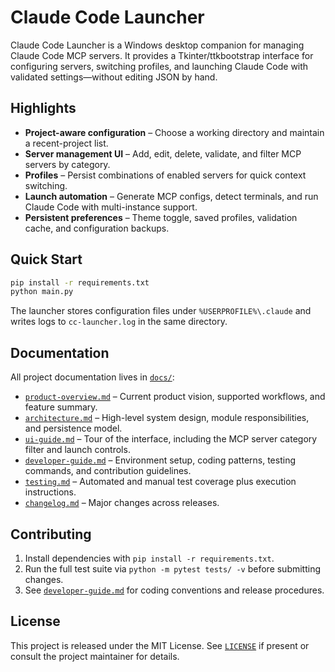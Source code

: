 # Claude Code Launcher

Claude Code Launcher is a Windows desktop companion for managing Claude Code MCP servers. It provides a Tkinter/ttkbootstrap interface for configuring servers, switching profiles, and launching Claude Code with validated settings—without editing JSON by hand.

## Highlights
- **Project-aware configuration** – Choose a working directory and maintain a recent-project list.
- **Server management UI** – Add, edit, delete, validate, and filter MCP servers by category.
- **Profiles** – Persist combinations of enabled servers for quick context switching.
- **Launch automation** – Generate MCP configs, detect terminals, and run Claude Code with multi-instance support.
- **Persistent preferences** – Theme toggle, saved profiles, validation cache, and configuration backups.

## Quick Start
```bash
pip install -r requirements.txt
python main.py
```

The launcher stores configuration files under `%USERPROFILE%\.claude` and writes logs to `cc-launcher.log` in the same directory.

## Documentation

All project documentation lives in [`docs/`](docs/):

- [`product-overview.md`](docs/product-overview.md) – Current product vision, supported workflows, and feature summary.
- [`architecture.md`](docs/architecture.md) – High-level system design, module responsibilities, and persistence model.
- [`ui-guide.md`](docs/ui-guide.md) – Tour of the interface, including the MCP server category filter and launch controls.
- [`developer-guide.md`](docs/developer-guide.md) – Environment setup, coding patterns, testing commands, and contribution guidelines.
- [`testing.md`](docs/testing.md) – Automated and manual test coverage plus execution instructions.
- [`changelog.md`](docs/changelog.md) – Major changes across releases.

## Contributing

1. Install dependencies with `pip install -r requirements.txt`.
2. Run the full test suite via `python -m pytest tests/ -v` before submitting changes.
3. See [`developer-guide.md`](docs/developer-guide.md) for coding conventions and release procedures.

## License

This project is released under the MIT License. See [`LICENSE`](LICENSE) if present or consult the project maintainer for details.
